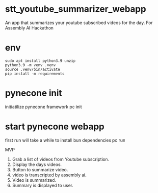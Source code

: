 # stt_youtube_summarizer_webapp
An app that summarizes your youtube subscribed videos for the day. For Assembly AI Hackathon

# env
    sudo apt install python3.9 unzip
    python3.9 -m venv .venv
    source .venv/bin/activate 
    pip install -m requirements

# pynecone init
initiatilize pynecone framework
    pc init

# start pynecone webapp
first run will take a while to install bun dependencies
    pc run

MVP
1. Grab a list of videos from Youtube subscription.
2. Display the days videos.
3. Button to summarize video.
4. video is transcripted by assembly ai.
5. Video is summarized.
6. Summary is displayed to user.